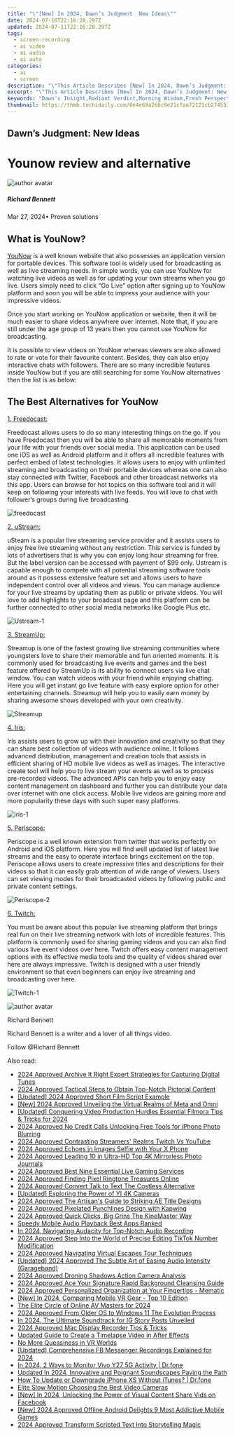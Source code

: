 ```yaml
---
title: "\"[New] In 2024, Dawn’s Judgment  New Ideas\""
date: 2024-07-10T22:16:28.297Z
updated: 2024-07-11T22:16:28.297Z
tags: 
  - screen-recording
  - ai video
  - ai audio
  - ai auto
categories: 
  - ai
  - screen
description: "\"This Article Describes [New] In 2024, Dawn’s Judgment: New Ideas\""
excerpt: "\"This Article Describes [New] In 2024, Dawn’s Judgment: New Ideas\""
keywords: "Dawn's Insight,Radiant Verdict,Morning Wisdom,Fresh Perspectives,Visionary Conclusion,Novel Judgments,Enlightened Decisions"
thumbnail: https://thmb.techidaily.com/0e4e69a266c0e21cfaa72121cb274553aaa959ab8154e71b42e7a2317f1338de.png
---
```


## Dawn’s Judgment: New Ideas

# Younow review and alternative

![author avatar](https://images.wondershare.com/filmora/article-images/richard-bennett.jpg)

##### Richard Bennett

 Mar 27, 2024• Proven solutions

## What is YouNow?

[YouNow](https://www.younow.com/) is a well known website that also possesses an application version for portable devices. This software tool is widely used for broadcasting as well as live streaming needs. In simple words, you can use YouNow for watching live videos as well as for updating your own streams when you go live. Users simply need to click “Go Live” option after signing up to YouNow platform and soon you will be able to impress your audience with your impressive videos.

 Once you start working on YouNow application or website, then it will be much easier to share videos anywhere over internet. Note that, if you are still under the age group of 13 years then you cannot use YouNow for broadcasting.

 It is possible to view videos on YouNow whereas viewers are also allowed to rate or vote for their favourite content. Besides, they can also enjoy interactive chats with followers. There are so many incredible features inside YouNow but if you are still searching for some YouNow alternatives then the list is as below:

## The Best Alternatives for YouNow

[1. Freedocast:](http://www.freedocast.com/#!/home)

 Freedocast allows users to do so many interesting things on the go. If you have Freedocast then you will be able to share all memorable moments from your life with your friends over social media. This application can be used one iOS as well as Android platform and it offers all incredible features with perfect embed of latest technologies. It allows users to enjoy with unlimited streaming and broadcasting on their portable devices whereas one can also stay connected with Twitter, Facebook and other broadcast networks via this app. Users can browse for hot topics on this software tool and it will keep on following your interests with live feeds. You will love to chat with follower’s groups during live broadcasting.

![freedocast](https://images.wondershare.com/filmora/article-images/freedocast.jpg)

[2. uStream:](https://www.ustream.tv/live-broadcasting-apps-and-hardware?itm%5Fsource=header%5Fmenu&itm%5Fmedium=onsite&itm%5Fcontent=Apps&itm%5Fcampaign=header)

 uSteam is a popular live streaming service provider and it assists users to enjoy free live streaming without any restriction. This service is funded by lots of advertisers that is why you can enjoy long hour streaming for free. But the label version can be accessed with payment of $99 only. Ustream is capable enough to compete with all potential streaming software tools around as it possess extensive feature set and allows users to have independent control over all videos and views. You can manage audience for your live streams by updating them as public or private videos. You will love to add highlights to your broadcast page and this platform can be further connected to other social media networks like Google Plus etc.

![Ustream-1](https://images.wondershare.com/filmora/article-images/ustream-1.jpg)

[3. StreamUp:](http://streamup.com/)

 Streamup is one of the fastest growing live streaming communities where youngsters love to share their memorable and fun oriented moments. It is commonly used for broadcasting live events and games and the best feature offered by StreamUp is its ability to connect users via live chat window. You can watch videos with your friend while enjoying chatting. Here you will get instant go live feature with easy explore option for other entertaining channels. Streamup will help you to easily earn money by sharing awesome shows developed with your own creativity.

![Streamup](https://images.wondershare.com/filmora/article-images/streamup.jpg)

[4. Iris:](https://irisplatform.io/)

 Iris assists users to grow up with their innovation and creativity so that they can share best collection of videos with audience online. It follows advanced distribution, management and creation tools that assists in efficient sharing of HD mobile live videos as well as images. The interactive create tool will help you to live stream your events as well as to process pre-recorded videos. The advanced APIs can help you to enjoy easy content management on dashboard and further you can distribute your data over internet with one click access. Mobile live videos are gaining more and more popularity these days with such super easy platforms.

![iris-1](https://images.wondershare.com/filmora/article-images/iris-1.jpg)

[5. Periscope:](https://periscope.tv/)

 Periscope is a well known extension from twitter that works perfectly on Android and iOS platform. Here you will find well updated list of latest live streams and the easy to operate interface brings excitement on the top. Periscope allows users to create impressive titles and descriptions for their videos so that it can easily grab attention of wide range of viewers. Users can set viewing modes for their broadcasted videos by following public and private content settings.

![Periscope-2](https://images.wondershare.com/filmora/article-images/periscope-2.jpg)

[6. Twitch:](https://www.twitch.tv/)

 You must be aware about this popular live streaming platform that brings real fun on their live streaming network with lots of incredible features. This platform is commonly used for sharing gaming videos and you can also find various live event videos over here. Twitch offers easy content management options with its effective media tools and the quality of videos shared over here are always impressive. Twitch is designed with a user friendly environment so that even beginners can enjoy live streaming and broadcasting over here.

![Twitch-1](https://images.wondershare.com/filmora/article-images/twitch-1.jpg)

![author avatar](https://images.wondershare.com/filmora/article-images/richard-bennett.jpg)

Richard Bennett

Richard Bennett is a writer and a lover of all things video.

Follow @Richard Bennett


<ins class="adsbygoogle"
     style="display:block"
     data-ad-format="autorelaxed"
     data-ad-client="ca-pub-7571918770474297"
     data-ad-slot="1223367746"></ins>



<ins class="adsbygoogle"
     style="display:block"
     data-ad-client="ca-pub-7571918770474297"
     data-ad-slot="8358498916"
     data-ad-format="auto"
     data-full-width-responsive="true"></ins>




<span class="atpl-alsoreadstyle">Also read:</span>
<div><ul>
<li><a href="https://article-tips.techidaily.com/2024-approved-archive-it-right-expert-strategies-for-capturing-digital-tunes/"><u>2024 Approved  Archive It Right  Expert Strategies for Capturing Digital Tunes</u></a></li>
<li><a href="https://article-tips.techidaily.com/2024-approved-tactical-steps-to-obtain-top-notch-pictorial-content/"><u>2024 Approved  Tactical Steps to Obtain Top-Notch Pictorial Content</u></a></li>
<li><a href="https://article-tips.techidaily.com/updated-2024-approved-short-film-script-example/"><u>[Updated] 2024 Approved  Short Film Script Example</u></a></li>
<li><a href="https://article-tips.techidaily.com/new-2024-approved-unveiling-the-virtual-realms-of-meta-and-omni/"><u>[New] 2024 Approved  Unveiling the Virtual Realms of Meta and Omni</u></a></li>
<li><a href="https://article-tips.techidaily.com/updated-conquering-video-production-hurdles-essential-filmora-tips-and-tricks-for-2024/"><u>[Updated] Conquering Video Production Hurdles  Essential Filmora Tips & Tricks for 2024</u></a></li>
<li><a href="https://article-tips.techidaily.com/2024-approved-no-credit-calls-unlocking-free-tools-for-iphone-photo-blurring/"><u>2024 Approved  No Credit Calls  Unlocking Free Tools for iPhone Photo Blurring</u></a></li>
<li><a href="https://article-tips.techidaily.com/2024-approved-contrasting-streamers-realms-twitch-vs-youtube/"><u>2024 Approved  Contrasting Streamers' Realms  Twitch Vs YouTube</u></a></li>
<li><a href="https://article-tips.techidaily.com/2024-approved-echoes-in-images-selfie-with-your-x-phone/"><u>2024 Approved  Echoes in Images  Selfie with Your X Phone</u></a></li>
<li><a href="https://article-tips.techidaily.com/2024-approved-leading-10-in-ultra-hd-top-4k-mirrorless-photo-journals/"><u>2024 Approved  Leading 10 in Ultra-HD  Top 4K Mirrorless Photo Journals</u></a></li>
<li><a href="https://article-tips.techidaily.com/2024-approved-best-nine-essential-live-gaming-services/"><u>2024 Approved  Best Nine  Essential Live Gaming Services</u></a></li>
<li><a href="https://article-tips.techidaily.com/2024-approved-finding-pixel-ringtone-treasures-online/"><u>2024 Approved  Finding Pixel Ringtone Treasures Online</u></a></li>
<li><a href="https://article-tips.techidaily.com/2024-approved-convert-talk-to-text-the-costless-alternative/"><u>2024 Approved  Convert Talk to Text  The Costless Alternative</u></a></li>
<li><a href="https://article-tips.techidaily.com/updated-exploring-the-power-of-yi-4k-cameras/"><u>[Updated] Exploring the Power of YI 4K Cameras</u></a></li>
<li><a href="https://article-tips.techidaily.com/2024-approved-the-artisans-guide-to-striking-ae-title-designs/"><u>2024 Approved  The Artisan's Guide to Striking AE Title Designs</u></a></li>
<li><a href="https://article-tips.techidaily.com/2024-approved-pixelated-punchlines-design-with-kapwing/"><u>2024 Approved  Pixelated Punchlines  Design with Kapwing</u></a></li>
<li><a href="https://article-tips.techidaily.com/2024-approved-quick-clicks-big-grins-the-kinemaster-way/"><u>2024 Approved  Quick Clicks, Big Grins  The KineMaster Way</u></a></li>
<li><a href="https://article-tips.techidaily.com/speedy-mobile-audio-playback-best-apps-ranked/"><u>Speedy Mobile Audio Playback  Best Apps Ranked</u></a></li>
<li><a href="https://article-tips.techidaily.com/in-2024-navigating-audacity-for-top-notch-audio-recording/"><u>In 2024, Navigating Audacity for Top-Notch Audio Recording</u></a></li>
<li><a href="https://article-tips.techidaily.com/2024-approved-step-into-the-world-of-precise-editing-tiktok-number-modification/"><u>2024 Approved  Step Into the World of Precise Editing  TikTok Number Modification</u></a></li>
<li><a href="https://article-tips.techidaily.com/2024-approved-navigating-virtual-escapes-tour-techniques/"><u>2024 Approved  Navigating Virtual Escapes  Tour Techniques</u></a></li>
<li><a href="https://article-tips.techidaily.com/updated-2024-approved-the-subtle-art-of-easing-audio-intensity-garageband/"><u>[Updated] 2024 Approved  The Subtle Art of Easing Audio Intensity (Garageband)</u></a></li>
<li><a href="https://article-tips.techidaily.com/2024-approved-droning-shadows-action-camera-analysis/"><u>2024 Approved  Droning Shadows  Action Camera Analysis</u></a></li>
<li><a href="https://article-tips.techidaily.com/2024-approved-ace-your-signature-rapid-background-cleansing-guide/"><u>2024 Approved  Ace Your Signature  Rapid Background Cleansing Guide</u></a></li>
<li><a href="https://article-tips.techidaily.com/2024-approved-personalized-organization-at-your-fingertips-mematic/"><u>2024 Approved  Personalized Organization at Your Fingertips - Mematic</u></a></li>
<li><a href="https://article-tips.techidaily.com/new-in-2024-comparing-mobile-vr-gear-top-10-edition/"><u>[New] In 2024, Comparing Mobile VR Gear - Top 10 Edition</u></a></li>
<li><a href="https://article-tips.techidaily.com/the-elite-circle-of-online-av-masters-for-2024/"><u>The Elite Circle of Online AV Masters for 2024</u></a></li>
<li><a href="https://some-techniques.techidaily.com/2024-approved-from-older-os-to-windows-11-the-evolution-process/"><u>2024 Approved  From Older OS to Windows 11  The Evolution Process</u></a></li>
<li><a href="https://instagram-videos.techidaily.com/in-2024-the-ultimate-soundtrack-for-ig-story-posts-unveiled/"><u>In 2024, The Ultimate Soundtrack for IG Story Posts Unveiled</u></a></li>
<li><a href="https://on-screen-recording.techidaily.com/2024-approved-mac-display-recorder-tips-and-tricks/"><u>2024 Approved  Mac Display Recorder Tips & Tricks</u></a></li>
<li><a href="https://ai-editing-video.techidaily.com/updated-guide-to-create-a-timelapse-video-in-after-effects/"><u>Updated Guide to Create a Timelapse Video in After Effects</u></a></li>
<li><a href="https://extra-information.techidaily.com/no-more-queasiness-in-vr-worlds/"><u>No More Queasiness in VR Worlds</u></a></li>
<li><a href="https://screen-video-capture.techidaily.com/updated-comprehensive-fb-messenger-recordings-explained-for-2024/"><u>[Updated] Comprehensive FB Messenger Recordings Explained for 2024</u></a></li>
<li><a href="https://android-location-track.techidaily.com/in-2024-2-ways-to-monitor-vivo-y27-5g-activity-drfone-by-drfone-virtual-android/"><u>In 2024, 2 Ways to Monitor Vivo Y27 5G Activity | Dr.fone</u></a></li>
<li><a href="https://voice-adjusting.techidaily.com/updated-in-2024-innovative-and-poignant-soundscapes-paving-the-path/"><u>Updated In 2024, Innovative and Poignant Soundscapes Paving the Path</u></a></li>
<li><a href="https://review-topics.techidaily.com/how-to-update-or-downgrade-iphone-xs-without-itunes-drfone-by-drfone-ios-system-repair-ios-system-repair/"><u>How To Update or Downgrade iPhone XS Without iTunes? | Dr.fone</u></a></li>
<li><a href="https://extra-information.techidaily.com/elite-slow-motion-choosing-the-best-video-cameras/"><u>Elite Slow Motion  Choosing the Best Video Cameras</u></a></li>
<li><a href="https://facebook-video-content.techidaily.com/new-in-2024-unlocking-the-power-of-visual-content-share-vids-on-facebook/"><u>[New] In 2024, Unlocking the Power of Visual Content  Share Vids on Facebook</u></a></li>
<li><a href="https://visual-screen-recording.techidaily.com/new-2024-approved-offline-android-delights-9-most-addictive-mobile-games/"><u>[New] 2024 Approved  Offline Android Delights  9 Most Addictive Mobile Games</u></a></li>
<li><a href="https://some-approaches.techidaily.com/2024-approved-transform-scripted-text-into-storytelling-magic/"><u>2024 Approved  Transform Scripted Text Into Storytelling Magic</u></a></li>
</ul></div>
